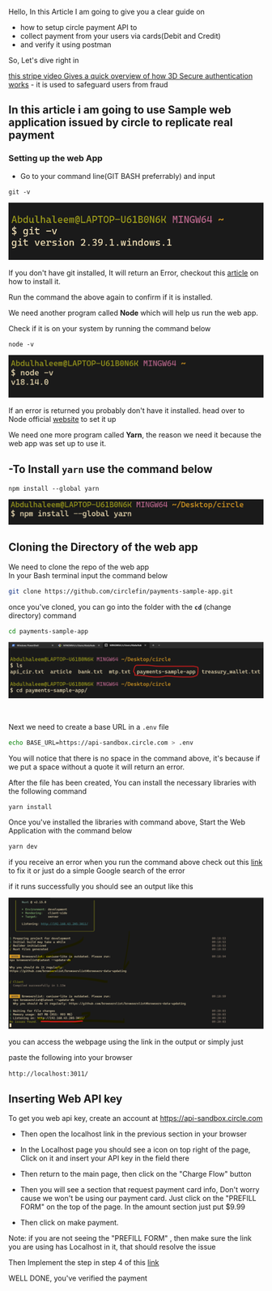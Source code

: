Hello, In this Article I am going to give you a clear guide on 

- how to setup circle payment API to
- collect payment from your users via cards(Debit and Credit)
- and verify it using postman

So, Let's dive right in


[this stripe video Gives a quick overview of how 3D Secure authentication works](https://www.youtube.com/watch?v=2kc-FjU2-mY) - it is used to safeguard users from fraud

## In this article i am going to use Sample web application issued by circle to replicate real payment

### Setting up the web App
- Go to your command line(GIT BASH preferrably) and input

```console
git -v
```

!['Amaka'](Screenshot_20230220_181746.png)

If you don't have git installed, It will return an Error,
checkout this [article](https://github.com/git-guides/install-git) on how to install it.

Run the command the above again to confirm if it is installed.

We need another program called **Node** which will help us run the web app.

Check if it is on your system by running the command below

```shell
node -v
```

![node-scr](node_scr1.png)

If an error is returned you probably don't have it installed. head over to Node official [website](https://nodejs.org/en/) to set it up

We need one more program called **Yarn**, the reason we need it because the web app was set up to use it.

## -To Install `yarn` use the command below

```console
npm install --global yarn
```
![yarn-path](install-yarn.png)


## Cloning the Directory of the web app
We need to clone the repo of the web app
<br/>
In your Bash terminal input the command below


```sh
git clone https://github.com/circlefin/payments-sample-app.git
```

once you've cloned, you can go into the folder with the **`cd`** (change directory) command

```sh
cd payments-sample-app
```

![pay-png](payment-scr-ls.png)

<br>

Next we need to create  a base URL in a `.env` file



```sh
echo BASE_URL=https://api-sandbox.circle.com > .env
```

You will notice that there is no space in the command above, it's because if we put a space without a quote it will return an error.

After the file has been created, You can install the necessary libraries with the following command

```sh
yarn install
```

Once you've installed the libraries with command above, Start the Web Application with the command below

```sh
yarn dev
```

if you receive an error when you run the command above check out this [link](https://stackoverflow.com/questions/69692842/error-message-error0308010cdigital-envelope-routinesunsupported) to fix it or just do a simple Google search of the error


if it runs successfully you should see an output like this

![output](listening_port.png)

you can access the webpage using the link in the output or simply just

paste the following into your browser

```http://localhost:3011/```

## Inserting Web API key

To get you web api key, create an account at https://api-sandbox.circle.com

- Then open the localhost link in the previous section in your browser

- In the Localhost page you should see a icon on top right of the page, Click on it and insert your API key in the field there

- Then return to the main page, then click on the "Charge Flow" button

- Then you will see a section that request payment card info, Don't worry cause we won't be using our payment card. Just click on the "PREFILL FORM" on the top of the page.
   In the amount section just put $9.99 

- Then click on make payment.

Note: if you are not seeing the "PREFILL FORM" , then make sure the link you are using has Localhost in it, that should resolve the issue

Then Implement the step in step 4 of this [link](https://app.stackup.dev/quest_page/payments-api)

WELL DONE, you've verified the payment













